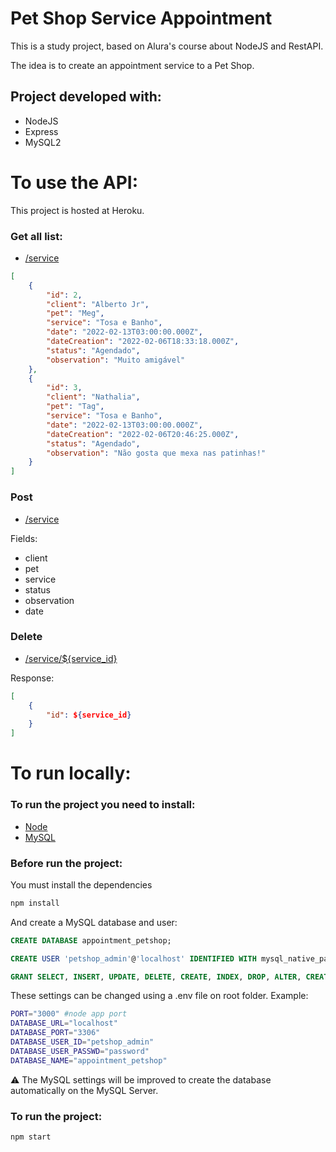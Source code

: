 # Pet Shop Service Appointment

This is a study project, based on Alura's course about NodeJS and RestAPI.

The idea is to create an appointment service to a Pet Shop.

## Project developed with:
- NodeJS
- Express
- MySQL2

# To use the API:

This project is hosted at Heroku.

### Get all list:

- [/service](https://whispering-bastion-60662.herokuapp.com/service)

```json
[
    {
        "id": 2,
        "client": "Alberto Jr",
        "pet": "Meg",
        "service": "Tosa e Banho",
        "date": "2022-02-13T03:00:00.000Z",
        "dateCreation": "2022-02-06T18:33:18.000Z",
        "status": "Agendado",
        "observation": "Muito amigável"
    },
    {
        "id": 3,
        "client": "Nathalia",
        "pet": "Tag",
        "service": "Tosa e Banho",
        "date": "2022-02-13T03:00:00.000Z",
        "dateCreation": "2022-02-06T20:46:25.000Z",
        "status": "Agendado",
        "observation": "Não gosta que mexa nas patinhas!"
    }
]
```

### Post

- [/service](https://whispering-bastion-60662.herokuapp.com/service)

Fields:

- client
- pet
- service
- status
- observation
- date 

### Delete

- [/service/${service_id}](https://whispering-bastion-60662.herokuapp.com/service)

Response:
```json
[
    {
        "id": ${service_id}
    }
]
```



# To run locally:

### To run the project you need to install:
- [Node](https://nodejs.org/en/download/)
- [MySQL](https://dev.mysql.com/downloads/)

### Before run the project:

You must install the dependencies

```bash 
npm install
```

And create a MySQL database and user:

```sql
CREATE DATABASE appointment_petshop;

CREATE USER 'petshop_admin'@'localhost' IDENTIFIED WITH mysql_native_password BY 'password';

GRANT SELECT, INSERT, UPDATE, DELETE, CREATE, INDEX, DROP, ALTER, CREATE TEMPORARY TABLES, LOCK TABLES ON appointment_petshop.* TO 'petshop_admin'@'localhost';
```

These settings can be changed using a .env file on root folder. 
Example:

```bash
PORT="3000" #node app port
DATABASE_URL="localhost"
DATABASE_PORT="3306"
DATABASE_USER_ID="petshop_admin"
DATABASE_USER_PASSWD="password"
DATABASE_NAME="appointment_petshop"
```

⚠️ The MySQL settings will be improved to create the database automatically on the MySQL Server. 

### To run the project:

```bash
npm start
```